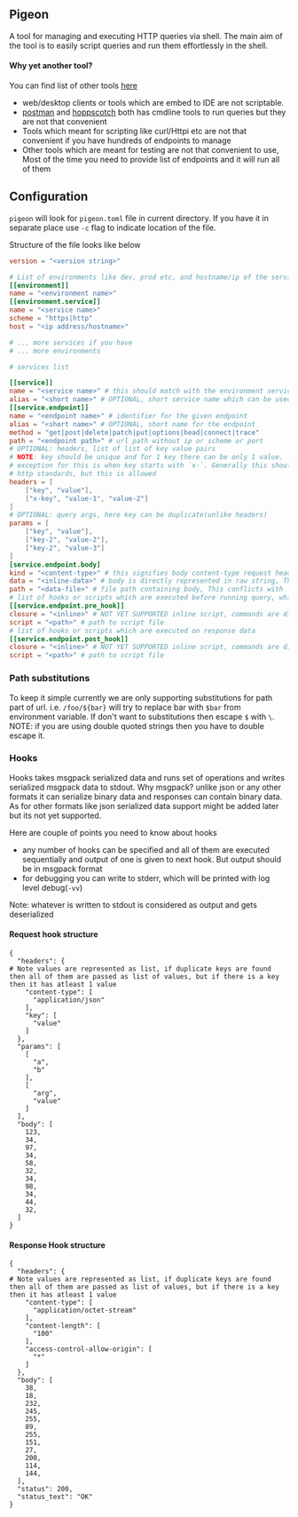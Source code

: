 ## Pigeon

A tool for managing and executing HTTP queries via shell. The main aim of the tool is to easily script queries and run them effortlessly in the shell.

#### Why yet another tool?

You can find list of other tools [here]()
- web/desktop clients  or tools which are embed to IDE are not scriptable.
- [postman](https://www.postman.com/) and [hoppscotch](https://hoppscotch.io/) both has cmdline tools to run queries but they are not that convenient
- Tools which meant for scripting like curl/Httpi etc are not that convenient if you have hundreds of endpoints to manage
- Other tools which are meant for testing are not that convenient to use, Most of the time you need to provide list of endpoints and it will run all of them

## Configuration

`pigeon` will look for `pigeon.toml` file in current directory. If you have it in separate place use `-c` flag to indicate location of the file.

Structure of the file looks like below
```toml
version = "<version string>"

# List of environments like dev, prod etc, and hostname/ip of the service
[[environment]]
name = "<environment name>"
[[environment.service]]
name = "<service name>"
scheme = "https|http"
host = "<ip address/hostname>"

# ... more services if you have
# ... more environments

# services list

[[service]]
name = "<service name>" # this should match with the environment service name
alias = "<short name>" # OPTIONAL, short service name which can be used while querying
[[service.endpoint]]
name = "<endpoint name>" # identifier for the given endpoint
alias = "<short name>" # OPTIONAL, short name for the endpoint
method = "get|post|delete|patch|put|options|head|connect|trace"
path = "<endpoint path>" # url path without ip or scheme or port
# OPTIONAL: headers, list of list of key value pairs
# NOTE: key should be unique and for 1 key there can be only 1 value.
# exception for this is when key starts with `x-`. Generally this should be avoided as per
# http standards, but this is allowed
headers = [
    ["key", "value"],
    ["x-key", "value-1", "value-2"]
]
# OPTIONAL: query args, here key can be duplicate(unlike headers)
params = [
    ["key", "value"],
    ["key-2", "value-2"],
    ["key-2", "value-3"]
]
[service.endpoint.body]
kind = "<content-type>" # this signifies body content-type request headers will be set with given Content-Type
data = "<inline-data>" # body is directly represented in raw string, This conflicts with `path`
path = "<data-file>" # file path containing body, This conflicts with `data`
# list of hooks or scripts which are executed before running query, which can be used to modify headers, body etc
[[service.endpoint.pre_hook]]
closure = "<inline>" # NOT YET SUPPORTED inline script, commands are directly written in string, conflicts with script
script = "<path>" # path to script file
# list of hooks or scripts which are executed on response data
[[service.endpoint.post_hook]]
closure = "<inline>" # NOT YET SUPPORTED inline script, commands are directly written in string, conflicts with script
script = "<path>" # path to script file
```

### Path substitutions

To keep it simple currently we are only supporting substitutions for path part of url.
i.e. `/foo/${bar}` will try to replace bar with `$bar` from environment variable.
If don't want to substitutions then escape `$` with `\`.
NOTE: if you are using double quoted strings then you have to double escape it.


### Hooks

Hooks takes msgpack serialized data and runs set of operations and writes serialized msgpack data to stdout.
Why msgpack? unlike json or any other formats it can serialize binary data and responses can contain binary data.
As for other formats like json serialized data support might be added later but its not yet supported.

Here are couple of points you need to know about hooks

- any number of hooks can be specified and all of them are executed sequentially and output of one is given to next hook. But output should be in msgpack format
- for debugging you can write to stderr, which will be printed with log level debug(`-vv`)

Note: whatever is written to stdout is considered as output and gets deserialized

#### Request hook structure
```
{
  "headers": {
# Note values are represented as list, if duplicate keys are found then all of them are passed as list of values, but if there is a key then it has atleast 1 value
    "content-type": [
      "application/json"
    ],
    "key": [
      "value"
    ]
  },
  "params": [
    [
      "a",
      "b"
    ],
    [
      "arg",
      "value"
    ]
  ],
  "body": [
    123,
    34,
    97,
    34,
    58,
    32,
    34,
    98,
    34,
    44,
    32,
  ]
}
```

#### Response Hook structure
```
{
  "headers": {
# Note values are represented as list, if duplicate keys are found then all of them are passed as list of values, but if there is a key then it has atleast 1 value
    "content-type": [
      "application/octet-stream"
    ],
    "content-length": [
      "100"
    ],
    "access-control-allow-origin": [
      "*"
    ]
  },
  "body": [
    38,
    18,
    232,
    245,
    255,
    89,
    255,
    151,
    27,
    200,
    114,
    144,
  ],
  "status": 200,
  "status_text": "OK"
}
```
